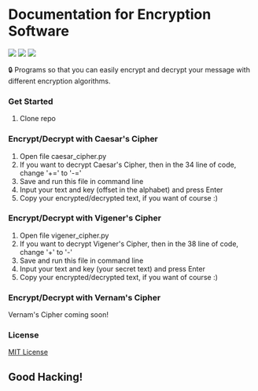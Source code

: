 # Documentation for Encryption Software

![](https://img.shields.io/badge/-status:wip-5319e7.svg)
![](https://img.shields.io/github/languages/code-size/NazarPonochevnyi/fast-encryption-software)
![](https://img.shields.io/github/last-commit/NazarPonochevnyi/fast-encryption-software)

🔒 Programs so that you can easily encrypt and decrypt your message with different encryption algorithms.

### Get Started

1. Clone repo

### Encrypt/Decrypt with Caesar's Cipher

1. Open file сaesar_сipher.py
2. If you want to decrypt Caesar's Cipher, then in the 34 line of code, change '+=' to '-=' 
3. Save and run this file in command line
4. Input your text and key (offset in the alphabet) and press Enter
5. Copy your encrypted/decrypted text, if you want of course :)

### Encrypt/Decrypt with Vigener's Cipher

1. Open file vigener_cipher.py
2. If you want to decrypt Vigener's Cipher, then in the 38 line of code, change '+' to '-' 
3. Save and run this file in command line
4. Input your text and key (your secret text) and press Enter
5. Copy your encrypted/decrypted text, if you want of course :)

### Encrypt/Decrypt with Vernam's Cipher
Vernam's Cipher coming soon!

### License
[MIT License](./LICENSE)

## Good Hacking!
